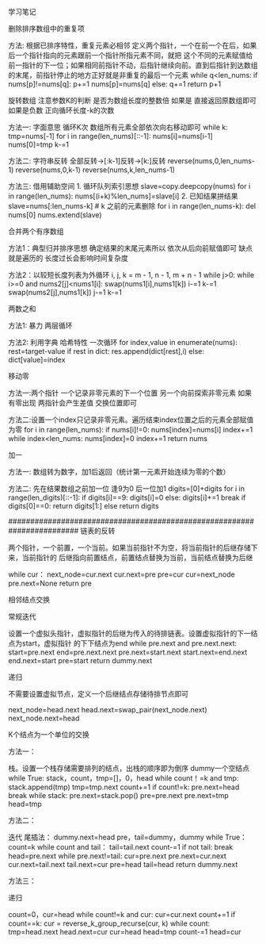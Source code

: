 学习笔记


删除排序数组中的重复项

方法: 根据已排序特性，重复元素必相邻
定义两个指针，一个在前一个在后，如果后一个指针指向的元素跟前一个指针所指元素不同，就把
这个不同的元素赋值给前一指针的下一位；如果相同前指针不动，后指针继续向前。直到后指针到达数组
的末尾，前指针停止的地方正好就是非重复的最后一个元素
    while q<len_nums:
        if nums[p]!=nums[q]:
            p+=1
            nums[p]=nums[q]
        else:
            q+=1
    return p+1

旋转数组
注意参数K的判断 
    是否为数组长度的整数倍 如果是 直接返回原数组即可
    如果是负数 正向循环长度-k的次数

方法一:
    字面意思 循环K次 数组所有元素全部依次向右移动即可
    while k:
        tmp=nums[-1]
        for i in range(len_nums)[::-1]:
            nums[i]=nums[i-1]
        nums[0]=tmp
        k-=1

方法二:
    字符串反转 全部反转->[:k-1]反转->[k:]反转
    reverse(nums,0,len_nums-1)
    reverse(nums,0,k-1)
    reverse(nums,k,len_nums-1)

方法三:
    借用辅助空间
    1. 循环队列索引思想
        slave=copy.deepcopy(nums)
        for i in range(len_nums):
            nums[(i+k)%len_nums]=slave[i]
    2. 已知结果拼结果
        slave=nums[:len_nums-k]
        # k 之前的元素删除
        for i in range(len_nums-k):
            del nums[0]
        nums.extend(slave)


合并两个有序数组

方法1：典型归并排序思想 确定结果的末尾元素所以 依次从后向前赋值即可 缺点就是遍历的
长度过长会影响时间复杂度

方法2：以较短长度列表为外循环
    i, j, k = m - 1, n - 1, m + n - 1
    while j>0:
        while i>=0 and nums2[j]<nums1[i]:
            swap(nums1[i],nums1[k])
            i-=1
            k-=1
        swap(nums2[j],nums1[k])
        j-=1
        k-=1


两数之和

方法1: 暴力 两层循环

方法2: 利用字典 哈希特性 一次循环
        for index,value in enumerate(nums):
            rest=target-value
            if rest in dict:
                res.append(dict[rest],i)
            else:
                dict[value]=index

移动零

方法一:两个指针 一个记录非零元素的下一个位置 另一个向前探索非零元素 如果有零出现 
两指针会产生差值 交换位置即可

方法二:设置一个index只记录非零元素。遍历结束index位置之后的元素全部赋值为零
        for i in range(len_nums):
            if nums[i]!=0:
                nums[index]=nums[i]
                index+=1
        while index<len_nums:
            nums[index]=0
            index+=1
        return nums

加一

方法一:
数组转为数字，加1后返回（统计第一元素开始连续为零的个数）

方法二:
先在结果数组之前加一位 逢9为0 后一位加1
    digits=[0]+digits
    for i in range(len_digits)[::-1]:
        if digits[i]==9:
            digits[i]=0
        else:
            digits[i]+=1
            break
    if digits[0]==0:
        return digits[1:]
    else
        return digits


########################################################################
链表的反转

两个指针，一个前置，一个当前。如果当前指针不为空，将当前指针的后继存储下来，当前指针的
后继指向前置结点，前置结点替换为当前，当前结点替换为后继

while cur：
    next_node=cur.next
    cur.next=pre
    pre=cur
    cur=next_node
pre.next=None
return pre


相邻结点交换

常规迭代

设置一个虚拟头指针，虚拟指针的后继为传入的待排链表。设置虚拟指针的下一结点为start，虚拟指针
的下下结点为end
while pre.next and pre.next.next:
    start=pre.next
    end=pre.next.next
    pre.next=start.next
    start.next=end.next
    end.next=start
    pre=start
return dummy.next

递归

不需要设置虚拟节点，定义一个后继结点存储待排节点即可

next_node=head.next
head.next=swap_pair(next_node.next)
next_node.next=head


K个结点为一个单位的交换

方法一：

栈。设置一个栈存储需要排列的结点，出栈的顺序即为倒序
dummy一个空结点
while True:
    stack，count，tmp=[]，0，head
    while count！=k and tmp:
        stack.append(tmp)
        tmp=tmp.next
        count+=1
    if count!=k:
        pre.next=head
        break
    while stack:
        pre.next=stack.pop()
        pre=pre.next
    pre.next=tmp
    head=tmp


方法二：

迭代 尾插法：
dummy.next=head
pre，tail=dummy，dummy
while True：
    count=k
    while count and tail：
        tail=tail.next
        count-=1
    if not tail:
        break
    head=pre.next
    while pre.next!=tail:
        cur=pre.next
        pre.next=cur.next
        cur.next=tail.next
        tail.next=cur
    pre=head
    tail=head
return dummy.next

方法三：

递归

count=0，cur=head
while count!=k and cur:
    cur=cur.next
    count+=1
if count==k:
    cur = reverse_k_group_recurse(cur, k)
    while count:
        tmp=head.next
        head.next=cur
        cur=head
        head=tmp
        count-=1
    head=cur


